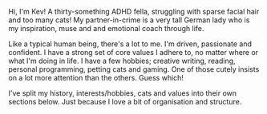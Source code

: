 Hi, I'm Kev! A thirty-something ADHD fella, struggling with sparse facial hair and too many cats! My partner-in-crime is a
very tall German lady who is my inspiration, muse and and emotional coach through life.

Like a typical human being, there's a lot to me. I'm driven, passionate and confident. I have a strong set of core values
I adhere to, no matter where or what I'm doing in life. I have a few hobbies; creative writing, reading, personal programming,
petting cats and gaming. One of those cutely insists on a lot more attention than the others. Guess which!

I've split my history, interests/hobbies, cats and values into their own sections below. Just because I love a bit of organisation
and structure.
